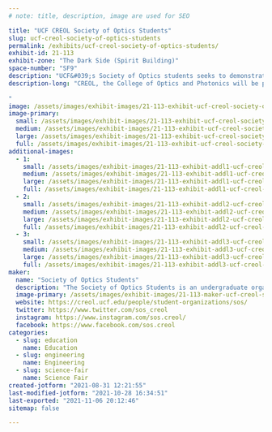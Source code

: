 ```yaml
---
# note: title, description, image are used for SEO

title: "UCF CREOL Society of Optics Students"
slug: ucf-creol-society-of-optics-students
permalink: /exhibits/ucf-creol-society-of-optics-students/
exhibit-id: 21-113
exhibit-zone: "The Dark Side (Spirit Building)"
space-number: "SF9"
description: "UCF&#039;s Society of Optics students seeks to demonstrate a variety of optical phenomena to the public."
description-long: "CREOL, the College of Optics and Photonics will be presenting a series of demonstrations made in the past year and showing the guests how to tweak everyday objects into displaying interesting optical phenomena. The demonstrations will get you acquainted with the concepts and applications of photonics, from topics as simple as the reflection and refraction of light (Schlieren imaging), to technologies as complicated as optical communication (Laser music player) and non-conventional imaging systems (Hologram, Laser speckle contrast imaging and other \"exotic photography\"). Within our college, we host annual Optics Demonstration Design competitions where we ask photonics-major students to design and build setups that demonstrate the concepts and applications of optics. They have been used on CREOL’s Optics Day, STEM day, MakeFest (Orlando Science Center) and other outreach events. An itemized list includes (tentative) 1. Seeing the heat: a Schlieren imaging device that visualizes the airflow, such as turbulence and the hot air around your palm; 2. Laser music player: free-space optical communication without cables (Eye safe); 3. Soy-sauce optics: self-focusing of beam (a non-linear optics effect that is a hot research topic) in soy sauce and other everyday materials; 4. Michelson interferometer: see the fringes from tiny irregularity (roughness) of a seemingly flat optical surface; 5. Hologram projector: converting a classroom projector into displaying 3D holograms. We will also accompany each setup with a written description and material list so that guests can learn how to build them on their own. These student-made optics demonstrations can be unique and, most likely, complimentary to the existing makers’ projects. We hope to expose the visitors to the area of photonics engineering, and help develop their interest in this highly cross-disciplinary STEM field.
 
"
image: /assets/images/exhibit-images/21-113-exhibit-ucf-creol-society-of-optics-students-soscreoloscmakefest2021exhibit-large.PNG
image-primary: 
  small: /assets/images/exhibit-images/21-113-exhibit-ucf-creol-society-of-optics-students-soscreoloscmakefest2021exhibit-small.PNG
  medium: /assets/images/exhibit-images/21-113-exhibit-ucf-creol-society-of-optics-students-soscreoloscmakefest2021exhibit-medium.PNG
  large: /assets/images/exhibit-images/21-113-exhibit-ucf-creol-society-of-optics-students-soscreoloscmakefest2021exhibit-large.PNG
  full: /assets/images/exhibit-images/21-113-exhibit-ucf-creol-society-of-optics-students-soscreoloscmakefest2021exhibit-full.PNG
additional-images: 
  - 1:
    small: /assets/images/exhibit-images/21-113-exhibit-addl1-ucf-creol-society-of-optics-students-sosmichelsonexpirement-min-small.JPG
    medium: /assets/images/exhibit-images/21-113-exhibit-addl1-ucf-creol-society-of-optics-students-sosmichelsonexpirement-min-medium.JPG
    large: /assets/images/exhibit-images/21-113-exhibit-addl1-ucf-creol-society-of-optics-students-sosmichelsonexpirement-min-large.JPG
    full: /assets/images/exhibit-images/21-113-exhibit-addl1-ucf-creol-society-of-optics-students-sosmichelsonexpirement-min-full.JPG
  - 2:
    small: /assets/images/exhibit-images/21-113-exhibit-addl2-ucf-creol-society-of-optics-students-sosmichelsonexpirement2-min-small.JPG
    medium: /assets/images/exhibit-images/21-113-exhibit-addl2-ucf-creol-society-of-optics-students-sosmichelsonexpirement2-min-medium.JPG
    large: /assets/images/exhibit-images/21-113-exhibit-addl2-ucf-creol-society-of-optics-students-sosmichelsonexpirement2-min-large.JPG
    full: /assets/images/exhibit-images/21-113-exhibit-addl2-ucf-creol-society-of-optics-students-sosmichelsonexpirement2-min-full.JPG
  - 3:
    small: /assets/images/exhibit-images/21-113-exhibit-addl3-ucf-creol-society-of-optics-students-sosschlirenopticsdemonstration-min-small.JPG
    medium: /assets/images/exhibit-images/21-113-exhibit-addl3-ucf-creol-society-of-optics-students-sosschlirenopticsdemonstration-min-medium.JPG
    large: /assets/images/exhibit-images/21-113-exhibit-addl3-ucf-creol-society-of-optics-students-sosschlirenopticsdemonstration-min-large.JPG
    full: /assets/images/exhibit-images/21-113-exhibit-addl3-ucf-creol-society-of-optics-students-sosschlirenopticsdemonstration-min-full.JPG
maker: 
  name: "Society of Optics Students"
  description: "The Society of Optics Students is an undergraduate organization at UCF that seeks to enhance academic excellence, peer mentoring, leadership, and entrepreneurship through the discipline of optics and photonics."
  image-primary: /assets/images/exhibit-images/21-113-maker-ucf-creol-society-of-optics-students-sos-logo-white-medium.png
  website: https://creol.ucf.edu/people/student-organizations/sos/
  twitter: https://www.twitter.com/sos_creol
  instagram: https://www.instagram.com/sos.creol/
  facebook: https://www.facebook.com/sos.creol
categories: 
  - slug: education
    name: Education
  - slug: engineering
    name: Engineering
  - slug: science-fair
    name: Science Fair
created-jotform: "2021-08-31 12:21:55"
last-modified-jotform: "2021-10-28 16:34:51"
last-exported: "2021-11-06 20:12:46"
sitemap: false

---
```

